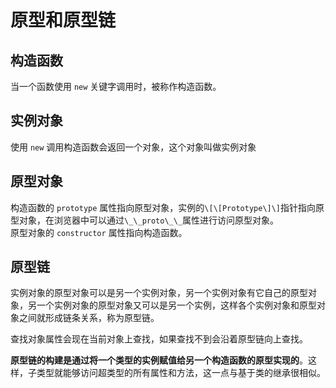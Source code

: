 # 原型和原型链

## 构造函数

当一个函数使用 `new` 关键字调用时，被称作构造函数。

## 实例对象

使用 `new` 调用构造函数会返回一个对象，这个对象叫做实例对象

## 原型对象

构造函数的 `prototype` 属性指向原型对象，实例的`\[\[Prototype\]\]`指针指向原型对象，在浏览器中可以通过`\_\_proto\_\_`属性进行访问原型对象。  
原型对象的 `constructor` 属性指向构造函数。

## 原型链

实例对象的原型对象可以是另一个实例对象，另一个实例对象有它自己的原型对象，另一个实例对象的原型对象又可以是另一个实例，这样各个实例对象和原型对象之间就形成链条关系，称为原型链。

查找对象属性会现在当前对象上查找，如果查找不到会沿着原型链向上查找。

**原型链的构建是通过将一个类型的实例赋值给另一个构造函数的原型实现的**。这样，子类型就能够访问超类型的所有属性和方法，这一点与基于类的继承很相似。
